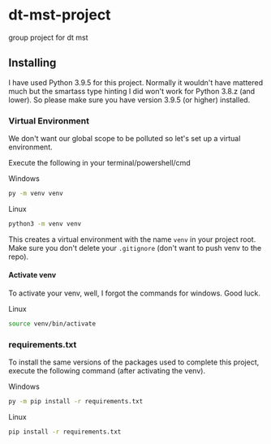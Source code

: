# dt-mst-project

group project for dt mst

## Installing

I have used Python 3.9.5 for this project. Normally it wouldn't have mattered much
but the smartass type hinting I did won't work for Python 3.8.z (and lower).
So please make sure you have version 3.9.5 (or higher) installed.

### Virtual Environment

We don't want our global scope to be polluted so let's set up a virtual environment.

Execute the following in your terminal/powershell/cmd

Windows

```bash
py -m venv venv
```

Linux

```bash
python3 -m venv venv
```

This creates a virtual environment with the name `venv` in your project root. Make sure you don't delete your `.gitignore` (don't want to push venv to the repo).

#### Activate venv

To activate your venv, well, I forgot the commands for windows. Good luck.

Linux

```bash
source venv/bin/activate
```

### requirements.txt

To install the same versions of the packages used to complete this project, execute the following command (after activating the venv).

Windows

```bash
py -m pip install -r requirements.txt
```

Linux

```bash
pip install -r requirements.txt

```
